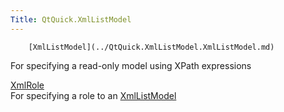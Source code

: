 ```yaml
---
Title: QtQuick.XmlListModel
---
```

        [XmlListModel](../QtQuick.XmlListModel.XmlListModel.md)  
For specifying a read-only model using XPath expressions

[XmlRole](../QtQuick.XmlListModel.XmlRole.md)  
For specifying a role to an [XmlListModel](../QtQuick.XmlListModel.XmlListModel.md)

